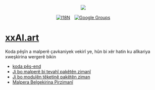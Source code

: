 <p align="center"><a href="https://wac.tax"><img src="https://cdn.jsdelivr.net/gh/wactax/img/logo.svg"/></a></p><p align="center"><a href="https://github.com/wactax/wac.tax/blob/main/doc/README.md#readme"><img alt="I18N" src="https://cdn.jsdelivr.net/gh/wactax/img/t.svg"/></a>　<a href="https://groups.google.com/u/2/g/wactax"><img alt="Google Groups" src="https://cdn.jsdelivr.net/gh/wactax/img/g-groups.svg"/></a></p>

# [xxAI.art](https://xxAI.art)

Koda pêşîn a malperê çavkaniyek vekirî ye, hûn bi xêr hatin ku alîkariya xweşkirina wergerê bikin

* [koda pêş-end](https://github.com/xxai-art/web)
* [Ji bo malperê bi tevahî pakêtên zimanî](https://github.com/xxai-art/web/tree/main/i18n)
* [Ji bo modulên têketinê pakêtên ziman](https://github.com/wacpkg/user/tree/main/ui.i18n)
* [Malpera Belgekirina Pirzimanî](https://github.com/xxai-doc)
